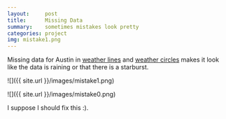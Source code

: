 ```yaml
---
layout:     post
title:      Missing Data
summary:    sometimes mistakes look pretty
categories: project
img: mistake1.png
---
```


Missing data for Austin in [weather lines](http:weatherLines.zanarmstrong.com) and [weather circles](http:weather.zanarmstrong.com) makes it look like the data is raining or that there is a starburst.  

![]({{ site.url }}/images/mistake1.png) 

![]({{ site.url }}/images/mistake0.png) 

I suppose I should fix this :).  

